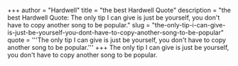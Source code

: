 +++
author = "Hardwell"
title = "the best Hardwell Quote"
description = "the best Hardwell Quote: The only tip I can give is just be yourself, you don't have to copy another song to be popular."
slug = "the-only-tip-i-can-give-is-just-be-yourself-you-dont-have-to-copy-another-song-to-be-popular"
quote = '''The only tip I can give is just be yourself, you don't have to copy another song to be popular.'''
+++
The only tip I can give is just be yourself, you don't have to copy another song to be popular.
